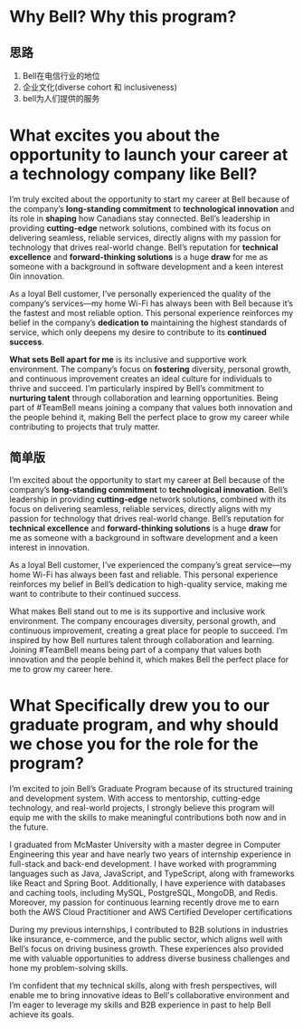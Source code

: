 # Why Bell? Why this program?
## 思路
1. Bell在电信行业的地位
2. 企业文化(diverse cohort 和 inclusiveness)
3. bell为人们提供的服务

# What excites you about the opportunity to launch your career at a technology company like Bell? 
I’m truly excited about the opportunity to start my career at Bell because of the company’s **long-standing commitment** to **technological innovation** and its role in **shaping** how Canadians stay connected. Bell’s leadership in providing **cutting-edge** network solutions, combined with its focus on delivering seamless, reliable services, directly aligns with my passion for technology that drives real-world change. Bell’s reputation for **technical excellence** and **forward-thinking solutions** is a huge **draw** for me as someone with a background in software development and a keen interest 0in innovation.

As a loyal Bell customer, I’ve personally experienced the quality of the company’s services—my home Wi-Fi has always been with Bell because it’s the fastest and most reliable option. This personal experience reinforces my belief in the company’s **dedication to** maintaining the highest standards of service, which only deepens my desire to contribute to its **continued success**.

**What sets Bell apart for me** is its inclusive and supportive work environment. The company’s focus on **fostering** diversity, personal growth, and continuous improvement creates an ideal culture for individuals to thrive and succeed. I’m particularly inspired by Bell’s commitment to **nurturing talent** through collaboration and learning opportunities. 
Being part of #TeamBell means joining a company that values both innovation and the people behind it, making Bell the perfect place to grow my career while contributing to projects that truly matter.

## 简单版
I’m excited about the opportunity to start my career at Bell because of the company’s **long-standing commitment** to **technological innovation**. Bell’s leadership in providing **cutting-edge** network solutions, combined with its focus on delivering seamless, reliable services, directly aligns with my passion for technology that drives real-world change. Bell’s reputation for **technical excellence** and **forward-thinking solutions** is a huge **draw** for me as someone with a background in software development and a keen interest in innovation.

As a loyal Bell customer, I’ve experienced the company’s great service—my home Wi-Fi has always been fast and reliable. This personal experience reinforces my belief in Bell’s dedication to high-quality service, making me want to contribute to their continued success.

What makes Bell stand out to me is its supportive and inclusive work environment. The company encourages diversity, personal growth, and continuous improvement, creating a great place for people to succeed. I’m inspired by how Bell nurtures talent through collaboration and learning. Joining #TeamBell means being part of a company that values both innovation and the people behind it, which makes Bell the perfect place for me to grow my career here.

# What Specifically drew you to our graduate program, and why should we chose you for the role for the program?

I’m excited to join Bell’s Graduate Program because of its structured training and development system. With access to mentorship, cutting-edge technology, and real-world projects, I strongly believe this program will equip me with the skills to make meaningful contributions both now and in the future.

I graduated from McMaster University with a master degree in Computer Engineering this year and have nearly two years of internship experience in full-stack and back-end development. I have worked with programming languages such as Java, JavaScript, and TypeScript, along with frameworks like React and Spring Boot. Additionally, I have experience with databases and caching tools, including MySQL, PostgreSQL, MongoDB, and Redis. Moreover, my passion for continuous learning recently drove me to earn both the AWS Cloud Practitioner and AWS Certified Developer certifications

During my previous internships, I contributed to B2B solutions in industries like insurance, e-commerce, and the public sector, which aligns well with Bell’s focus on driving business growth. These experiences also provided me with valuable opportunities to address diverse business challenges and hone my problem-solving skills.

<!-- In addition, my passion for continuous learning recently drove me to earn both the AWS Cloud Practitioner and AWS Certified Developer certifications, which have further strengthened my ability to quickly adapt to and apply new technologies. -->

I’m confident that my technical skills, along with fresh perspectives, will enable me to bring innovative ideas to Bell's collaborative environment and I’m eager to leverage my skills and B2B experience in past to help Bell achieve its goals.


